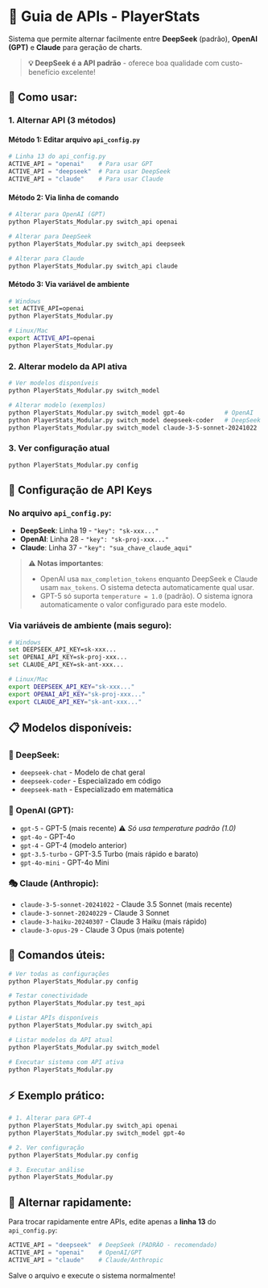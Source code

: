 # 🚀 Guia de APIs - PlayerStats

Sistema que permite alternar facilmente entre **DeepSeek** (padrão), **OpenAI (GPT)** e **Claude** para geração de charts.

> **💡 DeepSeek é a API padrão** - oferece boa qualidade com custo-benefício excelente!

## 🔧 **Como usar:**

### **1. Alternar API (3 métodos)**

#### **Método 1: Editar arquivo `api_config.py`**
```python
# Linha 13 do api_config.py
ACTIVE_API = "openai"    # Para usar GPT
ACTIVE_API = "deepseek"  # Para usar DeepSeek  
ACTIVE_API = "claude"    # Para usar Claude
```

#### **Método 2: Via linha de comando**
```bash
# Alterar para OpenAI (GPT)
python PlayerStats_Modular.py switch_api openai

# Alterar para DeepSeek
python PlayerStats_Modular.py switch_api deepseek

# Alterar para Claude
python PlayerStats_Modular.py switch_api claude
```

#### **Método 3: Via variável de ambiente**
```bash
# Windows
set ACTIVE_API=openai
python PlayerStats_Modular.py

# Linux/Mac
export ACTIVE_API=openai
python PlayerStats_Modular.py
```

### **2. Alterar modelo da API ativa**
```bash
# Ver modelos disponíveis
python PlayerStats_Modular.py switch_model

# Alterar modelo (exemplos)
python PlayerStats_Modular.py switch_model gpt-4o           # OpenAI
python PlayerStats_Modular.py switch_model deepseek-coder   # DeepSeek
python PlayerStats_Modular.py switch_model claude-3-5-sonnet-20241022  # Claude
```

### **3. Ver configuração atual**
```bash
python PlayerStats_Modular.py config
```

## 🔑 **Configuração de API Keys**

### **No arquivo `api_config.py`:**
- **DeepSeek**: Linha 19 - `"key": "sk-xxx..."`
- **OpenAI**: Linha 28 - `"key": "sk-proj-xxx..."`  
- **Claude**: Linha 37 - `"key": "sua_chave_claude_aqui"`

> **⚠️ Notas importantes**: 
> - OpenAI usa `max_completion_tokens` enquanto DeepSeek e Claude usam `max_tokens`. O sistema detecta automaticamente qual usar.
> - GPT-5 só suporta `temperature = 1.0` (padrão). O sistema ignora automaticamente o valor configurado para este modelo.

### **Via variáveis de ambiente (mais seguro):**
```bash
# Windows
set DEEPSEEK_API_KEY=sk-xxx...
set OPENAI_API_KEY=sk-proj-xxx...
set CLAUDE_API_KEY=sk-ant-xxx...

# Linux/Mac
export DEEPSEEK_API_KEY="sk-xxx..."
export OPENAI_API_KEY="sk-proj-xxx..."
export CLAUDE_API_KEY="sk-ant-xxx..."
```

## 📋 **Modelos disponíveis:**

### **🤖 DeepSeek:**
- `deepseek-chat` - Modelo de chat geral
- `deepseek-coder` - Especializado em código
- `deepseek-math` - Especializado em matemática

### **🧠 OpenAI (GPT):**
- `gpt-5` - GPT-5 (mais recente) ⚠️ *Só usa temperature padrão (1.0)*
- `gpt-4o` - GPT-4o 
- `gpt-4` - GPT-4 (modelo anterior)
- `gpt-3.5-turbo` - GPT-3.5 Turbo (mais rápido e barato)
- `gpt-4o-mini` - GPT-4o Mini 

### **🎭 Claude (Anthropic):**
- `claude-3-5-sonnet-20241022` - Claude 3.5 Sonnet (mais recente)
- `claude-3-sonnet-20240229` - Claude 3 Sonnet
- `claude-3-haiku-20240307` - Claude 3 Haiku (mais rápido)
- `claude-3-opus-29` - Claude 3 Opus (mais potente)

## 🎯 **Comandos úteis:**

```bash
# Ver todas as configurações
python PlayerStats_Modular.py config

# Testar conectividade
python PlayerStats_Modular.py test_api

# Listar APIs disponíveis
python PlayerStats_Modular.py switch_api

# Listar modelos da API atual
python PlayerStats_Modular.py switch_model

# Executar sistema com API ativa
python PlayerStats_Modular.py
```

## ⚡ **Exemplo prático:**

```bash
# 1. Alterar para GPT-4
python PlayerStats_Modular.py switch_api openai
python PlayerStats_Modular.py switch_model gpt-4o

# 2. Ver configuração
python PlayerStats_Modular.py config

# 3. Executar análise
python PlayerStats_Modular.py
```

## 🔄 **Alternar rapidamente:**

Para trocar rapidamente entre APIs, edite apenas a **linha 13** do `api_config.py`:

```python
ACTIVE_API = "deepseek"  # DeepSeek (PADRÃO - recomendado)
ACTIVE_API = "openai"    # OpenAI/GPT  
ACTIVE_API = "claude"    # Claude/Anthropic
```

Salve o arquivo e execute o sistema normalmente!
